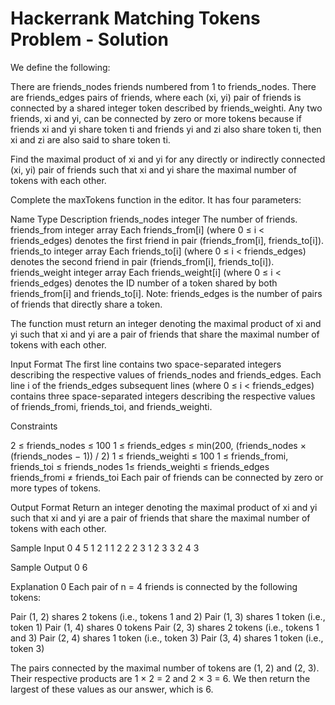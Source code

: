 # Hackerrank Matching Tokens Problem - Solution

We define the following:

There are friends_nodes friends numbered from 1 to friends_nodes.
There are friends_edges pairs of friends, where each (xi, yi) pair of friends is connected by a shared integer token described by friends_weighti.
Any two friends, xi and yi, can be connected by zero or more tokens because if friends xi and yi share token ti and friends yi and zi also share token ti, then xi and zi are also said to share token ti.

Find the maximal product of xi and yi for any directly or indirectly connected (xi, yi) pair of friends such that xi and yi share the maximal number of tokens with each other.

Complete the maxTokens function in the editor. It has four parameters:

Name	Type	Description
friends_nodes	integer	The number of friends.
friends_from	integer array	Each friends_from[i] (where 0 ≤ i < friends_edges) denotes the first friend in pair (friends_from[i], friends_to[i]).
friends_to	integer array	Each friends_to[i] (where 0 ≤ i < friends_edges) denotes the second friend in pair (friends_from[i], friends_to[i]).
friends_weight	integer array	Each friends_weight[i] (where 0 ≤ i < friends_edges) denotes the ID number of a token shared by both friends_from[i] and friends_to[i].
Note: friends_edges is the number of pairs of friends that directly share a token.

The function must return an integer denoting the maximal product of xi and yi such that xi and yi are a pair of friends that share the maximal number of tokens with each other.

Input Format
The first line contains two space-separated integers describing the respective values of friends_nodes and friends_edges.
Each line i of the friends_edges subsequent lines (where 0 ≤ i < friends_edges) contains three space-separated integers describing the respective values of friends_fromi, friends_toi, and friends_weighti.

Constraints

2 ≤ friends_nodes ≤ 100
1 ≤ friends_edges ≤ min(200, (friends_nodes × (friends_nodes − 1)) / 2)
1 ≤ friends_weighti ≤ 100
1 ≤ friends_fromi, friends_toi ≤ friends_nodes
1≤ friends_weighti ≤ friends_edges
friends_fromi ≠ friends_toi
Each pair of friends can be connected by zero or more types of tokens.

Output Format
Return an integer denoting the maximal product of xi and yi such that xi and yi are a pair of friends that share the maximal number of tokens with each other.

Sample Input 0
4 5
1 2 1
1 2 2
2 3 1
2 3 3
2 4 3

Sample Output 0
6

Explanation 0
Each pair of n = 4 friends is connected by the following tokens:

Pair (1, 2) shares 2 tokens (i.e., tokens 1 and 2)
Pair (1, 3) shares 1 token (i.e., token 1)
Pair (1, 4) shares 0 tokens
Pair (2, 3) shares 2 tokens (i.e., tokens 1 and 3)
Pair (2, 4) shares 1 token (i.e., token 3)
Pair (3, 4) shares 1 token (i.e., token 3)

The pairs connected by the maximal number of tokens are (1, 2) and (2, 3). Their respective products are 1 × 2 = 2 and 2 × 3 = 6. We then return the largest of these values as our answer, which is 6.
